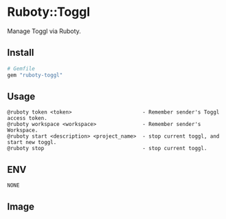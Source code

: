 # Ruboty::Toggl
Manage Toggl via Ruboty.

## Install
```ruby
# Gemfile
gem "ruboty-toggl"
```

## Usage
```
@ruboty token <token>						- Remember sender's Toggl access token.
@ruboty workspace <workspace>				- Remember sender's Workspace.
@ruboty start <description> <project_name>	- stop current toggl, and start new toggl.
@ruboty stop 								- stop current toggl.
```

## ENV
```
NONE
```

## Image
